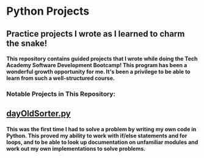 # Python Projects

## Practice projects I wrote as I learned to charm the snake!

#### This repository contains guided projects that I wrote while doing the Tech Academy Software Development Bootcamp! This program has been a wonderful growth opportunity for me. It's been a privilege to be able to learn from such a well-structured course.

### Notable Projects in This Repository:

## [dayOldSorter.py](https://github.com/MeisterKeen/Python-Projects/blob/main/dayOldSorter.py)

#### This was the first time I had to solve a problem by writing my own code in Python. This proved my ability to work with if/else statements and for loops, and to be able to look up documentation on unfamiliar modules and work out my own implementations to solve problems.

## 
